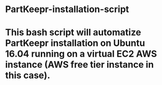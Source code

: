 # PartKeepr-installation-script
# This bash script will automatize PartKeepr installation on Ubuntu 16.04 running on a virtual EC2 AWS instance (AWS free tier instance in this case).
